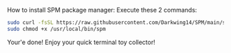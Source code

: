 How to install SPM package manager: Execute these 2 commands:
```bash or zsh
sudo curl -fsSL https://raw.githubusercontent.com/Darkwing14/SPM/main/spm -o /usr/local/bin/spm
sudo chmod +x /usr/local/bin/spm
```
Your'e done! Enjoy your quick terminal toy collector!
